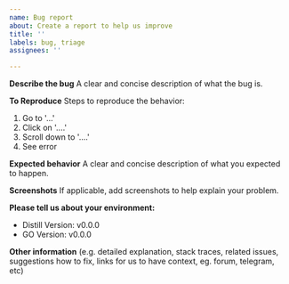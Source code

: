 ```yaml
---
name: Bug report
about: Create a report to help us improve
title: ''
labels: bug, triage
assignees: ''

---
```


**Describe the bug**
A clear and concise description of what the bug is.

**To Reproduce**
Steps to reproduce the behavior:
1. Go to '...'
2. Click on '....'
3. Scroll down to '....'
4. See error

**Expected behavior**
A clear and concise description of what you expected to happen.

**Screenshots**
If applicable, add screenshots to help explain your problem.

**Please tell us about your environment:**
  
  - Distill Version: v0.0.0
  - GO Version: v0.0.0

**Other information** (e.g. detailed explanation, stack traces, related issues, suggestions how to fix, links for us to have context, eg. forum, telegram, etc)
